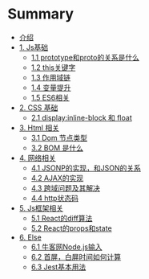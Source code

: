 # Summary

* [介绍](README.md)
* [1. Js基础]()
  * [1.1 prototype和proto的关系是什么](basic/prototype.md)
  * [1.2 this关键字](basic/this.md)
  * [1.3 作用域链](basic/scope-chain.md)  
  * [1.4 变量提升](basic/scope-up.md)  
  * [1.5 ES6相关](basic/es6.md)
* [2. CSS 基础]()
  * [2.1 display:inline-block 和 float ](css/display-float.md)
* [3. Html 相关]()
  * [ 3.1 Dom 节点类型](html/dom-nodetype.md)
  * [ 3.2 BOM 是什么](html/BOM.md)
* [4. 网络相关]()
  * [4.1 JSONP的实现，和JSON的关系](network/jsonp.md)
  * [4.2 AJAX的实现](network/ajax.md)
  * [4.3 跨域问题及其解决](network/cross-origin.md)
  * [4.4 http状态码](network/http-code.md)
* [5. Js框架相关]()
  * [5.1 React的diff算法](frame/React-diff.md)
  * [5.2 React的props和state](frame/React-diff.md)
* [6. Else]()
  * [6.1 牛客网Node.js输入](else/nowCoder.md)
  * [6.2 首屏，白屏时间如何计算](else/firstScreen.md)
  * [6.3 Jest基本用法](else/jestUsage.md)



